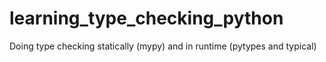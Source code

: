 # learning_type_checking_python
Doing type checking statically (mypy) and in runtime (pytypes and typical)
